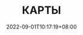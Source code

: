 ---
title: "КАРТЫ"
date: 2022-09-01T10:17:19+08:00
draft: false
description: "Карты мира Never Fate"
cover: "https://github.com/gitsolaicity/hugo-theme-onelou/blob/main/images/maps.png?raw=true"
---